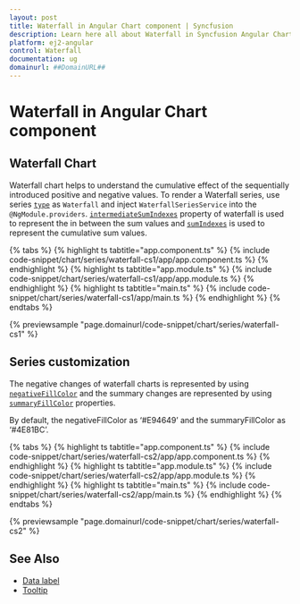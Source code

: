 ```yaml
---
layout: post
title: Waterfall in Angular Chart component | Syncfusion
description: Learn here all about Waterfall in Syncfusion Angular Chart component of Syncfusion Essential JS 2 and more.
platform: ej2-angular
control: Waterfall
documentation: ug
domainurl: ##DomainURL##
---
```


# Waterfall in Angular Chart component

## Waterfall Chart

Waterfall chart helps to understand the cumulative effect of the sequentially introduced positive and negative values. To render a Waterfall series, use series [`type`](https://ej2.syncfusion.com/angular/documentation/api/chart/seriesDirective/#type) as
`Waterfall` and inject `WaterfallSeriesService` into the `@NgModule.providers`. [`intermediateSumIndexes`](https://ej2.syncfusion.com/angular/documentation/api/chart/seriesDirective/#intermediateSumIndexes) property of waterfall is used to represent the in between the sum values and [`sumIndexes`](https://ej2.syncfusion.com/angular/documentation/api/chart/seriesDirective/#sumIndexes) is used to represent the cumulative sum values.

{% tabs %}
{% highlight ts tabtitle="app.component.ts" %}
{% include code-snippet/chart/series/waterfall-cs1/app/app.component.ts %}
{% endhighlight %}
{% highlight ts tabtitle="app.module.ts" %}
{% include code-snippet/chart/series/waterfall-cs1/app/app.module.ts %}
{% endhighlight %}
{% highlight ts tabtitle="main.ts" %}
{% include code-snippet/chart/series/waterfall-cs1/app/main.ts %}
{% endhighlight %}
{% endtabs %}
  
{% previewsample "page.domainurl/code-snippet/chart/series/waterfall-cs1" %}

## Series customization

The negative changes of waterfall charts is represented by using [`negativeFillColor`](https://ej2.syncfusion.com/angular/documentation/api/chart/seriesDirective/#negativeFillColor) and the summary changes are represented by using [`summaryFillColor`](https://ej2.syncfusion.com/angular/documentation/api/chart/seriesDirective/#summaryFillColor) properties.

By default, the negativeFillColor as ‘#E94649’ and the summaryFillColor as ‘#4E81BC’.

{% tabs %}
{% highlight ts tabtitle="app.component.ts" %}
{% include code-snippet/chart/series/waterfall-cs2/app/app.component.ts %}
{% endhighlight %}
{% highlight ts tabtitle="app.module.ts" %}
{% include code-snippet/chart/series/waterfall-cs2/app/app.module.ts %}
{% endhighlight %}
{% highlight ts tabtitle="main.ts" %}
{% include code-snippet/chart/series/waterfall-cs2/app/main.ts %}
{% endhighlight %}
{% endtabs %}
  
{% previewsample "page.domainurl/code-snippet/chart/series/waterfall-cs2" %}

## See Also

* [Data label](./data-labels/)
* [Tooltip](./tool-tip/)